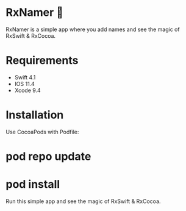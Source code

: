 # RxNamer 🤙
RxNamer is a simple app where you add names and see the magic of RxSwift &amp; RxCocoa.

# Requirements
- Swift 4.1
- IOS 11.4
- Xcode 9.4

# Installation 
Use CocoaPods with Podfile:

# pod repo update 
# pod install 

Run this simple app and see the magic of RxSwift & RxCocoa. 

